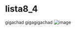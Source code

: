 # lista8_4
gigachad
gigagigachad
![image](https://user-images.githubusercontent.com/118079955/205168824-85ac6ecd-8a51-4ff3-ac28-4f0decb31ae7.png)

